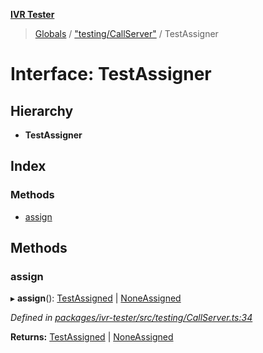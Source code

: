 **[IVR Tester](../README.md)**

> [Globals](../README.md) / ["testing/CallServer"](../modules/_testing_callserver_.md) / TestAssigner

# Interface: TestAssigner

## Hierarchy

* **TestAssigner**

## Index

### Methods

* [assign](_testing_callserver_.testassigner.md#assign)

## Methods

### assign

▸ **assign**(): [TestAssigned](_testing_callserver_.testassigned.md) \| [NoneAssigned](_testing_callserver_.noneassigned.md)

*Defined in [packages/ivr-tester/src/testing/CallServer.ts:34](https://github.com/SketchingDev/ivr-tester/blob/5493745/packages/ivr-tester/src/testing/CallServer.ts#L34)*

**Returns:** [TestAssigned](_testing_callserver_.testassigned.md) \| [NoneAssigned](_testing_callserver_.noneassigned.md)
